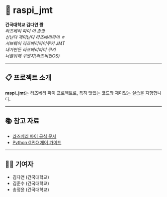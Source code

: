 # 🍓 raspi_jmt

**건국대학교 김다연 짱**  
_라즈베리 파이 이 존맛_  
_신난다 재미난다 라즈베리파이 ㅎ_  
_서브웨이 라즈베리파이쿠키 JMT_  
_내가만든 라즈베리파이 쿠키_  
_너를위해 구웠지(라즈비안OS)_  

---

## 📋 프로젝트 소개

**raspi_jmt**는 라즈베리 파이 프로젝트로, 특히 맛있는 코드와 재미있는 실습을 지향합니다.  


---

## 📚 참고 자료
- [라즈베리 파이 공식 문서](https://www.raspberrypi.org/documentation/)
- [Python GPIO 제어 가이드](https://source-gpio-control.com)

---

## 👩‍💻 기여자
- 김다연 (건국대학교)
- 김준수 (건국대학교)
- 송정윤 (건국대학교)
